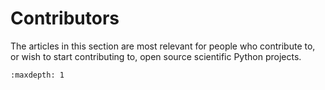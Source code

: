 # Contributors

The articles in this section are most relevant for people who contribute to,
or wish to start contributing to, open source scientific Python projects.

```{toctree}
:maxdepth: 1
```
